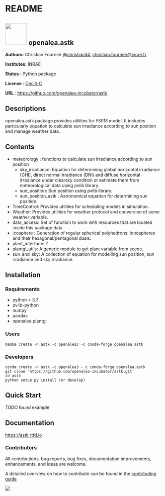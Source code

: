# README

## <img src="https://raw.githubusercontent.com/openalea/openalea.rtfd.io/master/doc/_static/openalea_web.svg" width="70"/> openalea.astk

**Authors:** Christian Fournier [@christian34](https://github.com/christian34), christian.fournier@inrae.fr

**Institutes:** INRAE

**Status** : Python package

**License** : [Cecill-C](https://cecill.info/licences/Licence_CeCILL-C_V1-en.html)

**URL** : https://github.com/openalea-incubator/astk

## Descriptions

openalea.astk package provides utilities for FSPM model. It includes particularly equation to calculate sun irradiance according to sun position and manage weather data.

## Contents

- meteorology : functions to calculate sun irradiance according to sun position
    - sky_irradiance: Equation for determining global horizontal irradiance (GHI), direct normal irradiance (DNI) and diffuse horizontal irradiance under clearsky
condition or estimate them from meteorological data using pvlib library.
    - sun_position: Sun position using pvlib library.
    - sun_position_astk : Astronomical equation for determining sun position.
- TimeControl: Provides utilities for scheduling models in simulation.
- Weather: Provides utilities for weather protocol and conversion of some weather variable.
- data_access: Set of function to work with resources that are located inside this package data.
- icosphere : Generation of regular spherical polyhedrons: ionospheres and their hexagonal/pentagonal duals.
- plant_interface: ?
- plantgl_utils: A generic module to get plant variable from scene.
- sun_and_sky: A collection of equation for modelling sun position, sun irradiance and sky irradiance.

## Installation

### Requirements

- python > 3.7
- pvlib-python
- numpy
- pandas
- openalea.plantgl

### Users

```
mamba create -n astk -c openalea3 -c conda-forge openalea.astk
```

### Developers

```
conda create -n astk -c openalea3 - c conda-forge openalea.astk
git clone 'https://github.com/openalea-incubator/astk.git'
cd astk
python setup.py install (or develop)
```

## Quick Start

TODO found example

## Documentation
https://astk.rtfd.io

### Contributors


All contributions, bug reports, bug fixes, documentation improvements, enhancements, and ideas are welcome.

A detailed overview on how to contribute can be found in the [contributing guide](http://virtualplants.github.io/contribute/devel/git-workflow.html)

<a href="https://github.com/openalea-incubator/astk/graphs/contributors">
  <img src="https://contrib.rocks/image?repo=openalea-incubator/astk" />
</a>


